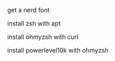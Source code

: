 get a nerd font

install zsh with apt

install ohmyzsh with curl

install powerlevel10k with ohmyzsh

